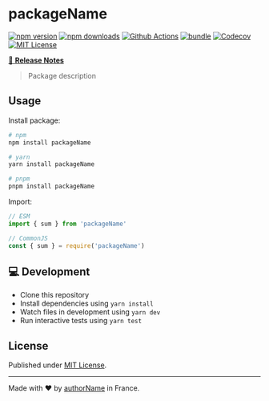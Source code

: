 # packageName

[![npm version][npm-version-src]][npm-version-href]
[![npm downloads][npm-downloads-src]][npm-downloads-href]
[![Github Actions][github-actions-src]][github-actions-href]
[![bundle][bundle-src]][bundle-href]
[![Codecov][codecov-src]][codecov-href]
[![MIT License][license-src]][license-href]

[📖 **Release Notes**](./CHANGELOG.md)

> Package description

## Usage

Install package:

```sh
# npm
npm install packageName

# yarn
yarn install packageName

# pnpm
pnpm install packageName
```

Import:

```js
// ESM
import { sum } from 'packageName'

// CommonJS
const { sum } = require('packageName')
```

## 💻 Development

-   Clone this repository
-   Install dependencies using `yarn install`
-   Watch files in development using `yarn dev`
-   Run interactive tests using `yarn test`

## License

Published under [MIT License](./LICENSE).

---

Made with ❤️ by [authorName]() in France.

<!-- Badges -->
<!-- https://gist.github.com/lukas-h/2a5d00690736b4c3a7ba -->

[npm-version-src]: https://img.shields.io/npm/v/packageName?style=flat-square
[npm-version-href]: https://npmjs.com/package/packageName
[npm-downloads-src]: https://img.shields.io/npm/dm/packageName?style=flat-square
[npm-downloads-href]: https://npmjs.com/package/packageName
[github-actions-src]: https://img.shields.io/github/workflow/status/op-ent/packageName/ci/main?style=flat-square
[github-actions-href]: https://github.com/op-ent/packageName/actions?query=workflow%3Aci
[bundle-src]: https://img.shields.io/bundlephobia/minzip/packageName?style=flat-square
[bundle-href]: https://bundlephobia.com/result?p=packageName
[codecov-src]: https://img.shields.io/codecov/c/gh/op-ent/packageName/main?style=flat-square
[codecov-href]: https://codecov.io/gh/op-ent/packageName
[license-src]: https://img.shields.io/badge/License-MIT-yellow.svg?style=flat-square
[license-href]: ./LICENSE
